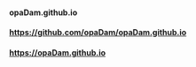 #### opaDam.github.io
#### https://github.com/opaDam/opaDam.github.io
#### https://opaDam.github.io

